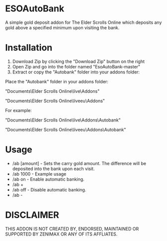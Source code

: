 # ESOAutoBank
A simple gold deposit addon for The Elder Scrolls Online which deposits any gold above a specified minimum upon visiting the bank.

Installation
=============
1. Download Zip by clicking the "Download Zip" button on the right
2. Open Zip and go into the folder named "EsoAutoBank-master"
3. Extract or copy the "Autobank" folder into your addons folder:

Place the "Autobank" folder in your addons folder:

"Documents\Elder Scrolls Online\live\Addons"

"Documents\Elder Scrolls Online\liveeu\Addons"

For example:

"Documents\Elder Scrolls Online\live\Addons\Autobank"

"Documents\Elder Scrolls Online\liveeu\Addons\Autobank"

Usage
=============

* /ab [amount] 	- Sets the carry gold amount. The difference will be deposited into the bank upon each visit.
* /ab 1000		- Example usage
* /ab on  		- Enable automatic banking.
* /ab +
* /ab off 		- Disable automatic banking.
* /ab -

DISCLAIMER
=============
THIS ADDON IS NOT CREATED BY, ENDORSED, MAINTAINED OR SUPPORTED BY ZENIMAX OR ANY OF ITS AFFLIATES.